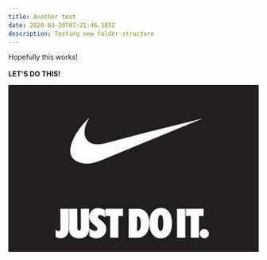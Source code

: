 ```yaml
---
title: Another test
date: 2020-03-20T07:21:46.185Z
description: Testing new folder structure
---
```

Hopefully this works! \
\
**LET'S DO THIS!**

![nike just do it logo and text](media/just-do-it.jpg "Just do it.")